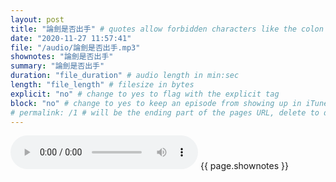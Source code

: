 ```yaml
---
layout: post
title: "論劍是否出手" # quotes allow forbidden characters like the colon
date: "2020-11-27 11:57:41"
file: "/audio/論劍是否出手.mp3"
shownotes: "論劍是否出手"
summary: "論劍是否出手"
duration: "file_duration" # audio length in min:sec
length: "file_length" # filesize in bytes
explicit: "no" # change to yes to flag with the explicit tag
block: "no" # change to yes to keep an episode from showing up in iTunes
# permalink: /1 # will be the ending part of the pages URL, delete to default to the title
---
```


<audio controls>
<source src="{{site.url}}{{site.baseurl}}{{ page.file }}" type="audio/x-mp3">
Your browser does not support the audio element.
</audio>
{{ page.shownotes }}
